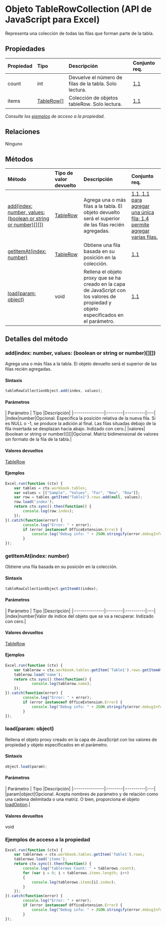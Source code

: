 # <a name="tablerowcollection-object-javascript-api-for-excel"></a>Objeto TableRowCollection (API de JavaScript para Excel)

Representa una colección de todas las filas que forman parte de la tabla.

## <a name="properties"></a>Propiedades

| Propiedad     | Tipo   |Descripción| Conjunto req.|
|:---------------|:--------|:----------|:----|
|count|int|Devuelve el número de filas de la tabla. Solo lectura.|[1.1](../requirement-sets/excel-api-requirement-sets.md)|
|items|[TableRow[]](tablerow.md)|Colección de objetos tableRow. Solo lectura.|[1.1](../requirement-sets/excel-api-requirement-sets.md)|

_Consulte los [ejemplos](#property-access-examples) de acceso a la propiedad._

## <a name="relationships"></a>Relaciones
Ninguno


## <a name="methods"></a>Métodos

| Método           | Tipo de valor devuelto    |Descripción| Conjunto req.|
|:---------------|:--------|:----------|:----|
|[add(index: number, values: (boolean or string or number)[][])](#addindex-number-values-boolean-or-string-or-number)|[TableRow](tablerow.md)|Agrega una o más filas a la tabla. El objeto devuelto será el superior de las filas recién agregadas.|[1.1, 1.1 para agregar una única fila; 1.4 permite agregar varias filas.](../requirement-sets/excel-api-requirement-sets.md)|
|[getItemAt(index: number)](#getitematindex-number)|[TableRow](tablerow.md)|Obtiene una fila basada en su posición en la colección.|[1.1](../requirement-sets/excel-api-requirement-sets.md)|
|[load(param: object)](#loadparam-object)|void|Rellena el objeto proxy que se ha creado en la capa de JavaScript con los valores de propiedad y objeto especificados en el parámetro.|[1.1](../requirement-sets/excel-api-requirement-sets.md)|

## <a name="method-details"></a>Detalles del método


### <a name="addindex-number-values-boolean-or-string-or-number"></a>add(index: number, values: (boolean or string or number)[][])
Agrega una o más filas a la tabla. El objeto devuelto será el superior de las filas recién agregadas.

#### <a name="syntax"></a>Sintaxis
```js
tableRowCollectionObject.add(index, values);
```

#### <a name="parameters"></a>Parámetros
| Parámetro    | Tipo   |Descripción|
|:---------------|:--------|:----------|:---|
|index|number|Opcional. Especifica la posición relativa de la nueva fila. Si es NULL o -1, se produce la adición al final. Las filas situadas debajo de la fila insertada se desplazan hacia abajo. Indizado con cero.|
|valores|(boolean or string or number)[][]|Opcional. Matriz bidimensional de valores sin formato de la fila de la tabla.|

#### <a name="returns"></a>Valores devueltos
[TableRow](tablerow.md)

#### <a name="examples"></a>Ejemplos

```js
Excel.run(function (ctx) { 
    var tables = ctx.workbook.tables;
    var values = [["Sample", "Values", "For", "New", "Row"]];
    var row = tables.getItem("Table1").rows.add(null, values);
    row.load('index');
    return ctx.sync().then(function() {
        console.log(row.index);
    });
}).catch(function(error) {
        console.log("Error: " + error);
        if (error instanceof OfficeExtension.Error) {
            console.log("Debug info: " + JSON.stringify(error.debugInfo));
        }
});
```

### <a name="getitematindex-number"></a>getItemAt(index: number)
Obtiene una fila basada en su posición en la colección.

#### <a name="syntax"></a>Sintaxis
```js
tableRowCollectionObject.getItemAt(index);
```

#### <a name="parameters"></a>Parámetros
| Parámetro    | Tipo   |Descripción|
|:---------------|:--------|:----------|:---|
|index|number|Valor de índice del objeto que se va a recuperar. Indizado con cero.|

#### <a name="returns"></a>Valores devueltos
[TableRow](tablerow.md)

#### <a name="examples"></a>Ejemplos

```js
Excel.run(function (ctx) { 
    var tablerow = ctx.workbook.tables.getItem('Table1').rows.getItemAt(0);
    tablerow.load('name');
    return ctx.sync().then(function() {
            console.log(tablerow.name);
    });
}).catch(function(error) {
        console.log("Error: " + error);
        if (error instanceof OfficeExtension.Error) {
            console.log("Debug info: " + JSON.stringify(error.debugInfo));
        }
});
```

### <a name="loadparam-object"></a>load(param: object)
Rellena el objeto proxy creado en la capa de JavaScript con los valores de propiedad y objeto especificados en el parámetro.

#### <a name="syntax"></a>Sintaxis
```js
object.load(param);
```

#### <a name="parameters"></a>Parámetros
| Parámetro    | Tipo   |Descripción|
|:---------------|:--------|:----------|:---|
|param|object|Opcional. Acepta nombres de parámetro y de relación como una cadena delimitada o una matriz. O bien, proporciona el objeto [loadOption](loadoption.md).|

#### <a name="returns"></a>Valores devueltos
void
### <a name="property-access-examples"></a>Ejemplos de acceso a la propiedad

```js
Excel.run(function (ctx) { 
    var tablerows = ctx.workbook.tables.getItem('Table1').rows;
    tablerows.load('items');
    return ctx.sync().then(function() {
        console.log("tablerows Count: " + tablerows.count);
        for (var i = 0; i < tablerows.items.length; i++)
        {
            console.log(tablerows.items[i].index);
        }
    });
}).catch(function(error) {
        console.log("Error: " + error);
        if (error instanceof OfficeExtension.Error) {
            console.log("Debug info: " + JSON.stringify(error.debugInfo));
        }
});
```